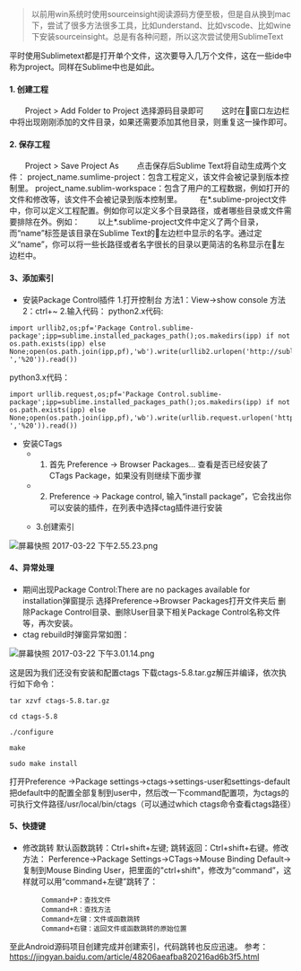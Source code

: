 >以前用win系统时使用sourceinsight阅读源码方便至极，但是自从换到mac下，尝试了很多方法很多工具，比如understand、比如vscode、比如wine下安装sourceinsight。总是有各种问题，所以这次尝试使用SublimeText

平时使用Sublimetext都是打开单个文件，这次要导入几万个文件，这在一些ide中称为project。同样在Sublime中也是如此。

#### 1. 创建工程

　　Project > Add Folder to Project 选择源码目录即可
　　这时在窗口左边栏中将出现刚刚添加的文件目录，如果还需要添加其他目录，则重复这一操作即可。

<!-- more -->

#### 2. 保存工程

　　Project > Save Project As
　　点击保存后Sublime Text将自动生成两个文件：
project_name.sumlime-project：包含工程定义，该文件会被记录到版本控制里。
project_name.sublim-workspace：包含了用户的工程数据，例如打开的文件和修改等，该文件不会被记录到版本控制里。
　　在*.sublime-project文件中，你可以定义工程配置。例如你可以定义多个目录路径，或者哪些目录或文件需要排除在外。例如：
　　以上*.sublime-project文件中定义了两个目录，而“name”标签是该目录在Sublime Text的左边栏中显示的名字。通过定义“name”，你可以将一些长路径或者名字很长的目录以更简洁的名称显示在左边栏中。

#### 3、添加索引

- 安装Package Control插件
  1.打开控制台
       方法1：View->show console 
       方法2：ctrl+~
    2.输入代码：
  python2.x代码:

```
import urllib2,os;pf='Package Control.sublime-package';ipp=sublime.installed_packages_path();os.makedirs(ipp) if not os.path.exists(ipp) else None;open(os.path.join(ipp,pf),'wb').write(urllib2.urlopen('http://sublime.wbond.net/'+pf.replace(' ','%20')).read())  
```
python3.x代码：

```
import urllib.request,os;pf='Package Control.sublime-package';ipp=sublime.installed_packages_path();os.makedirs(ipp) if not os.path.exists(ipp) else None;open(os.path.join(ipp,pf),'wb').write(urllib.request.urlopen('http://sublime.wbond.net/'+pf.replace(' ','%20')).read())
```
- 安装CTags
  - 1. 首先 Preference -> Browser Packages... 查看是否已经安装了CTags Package，如果没有则继续下面步骤
  - 2. Preference -> Package control, 输入“install package”，它会找出你可以安装的插件，在列表中选择ctag插件进行安装

   - 3.创建索引

![屏幕快照 2017-03-22 下午2.55.23.png](http://upload-images.jianshu.io/upload_images/1796052-38f35a1199d9e85a.png?imageMogr2/auto-orient/strip%7CimageView2/2/w/1240)

#### 4、异常处理

- 期间出现Package Control:There are no packages available for installation弹窗提示
  选择Preference->Browser Packages打开文件夹后
  删除Package Control目录、删除User目录下相关Package Control名称文件等，再次安装。
- ctag rebuild时弹窗异常如图：

![屏幕快照 2017-03-22 下午3.01.14.png](http://upload-images.jianshu.io/upload_images/1796052-ad6b9e4b667a7b5b.png?imageMogr2/auto-orient/strip%7CimageView2/2/w/1240)

这是因为我们还没有安装和配置ctags
下载ctags-5.8.tar.gz解压并编译，依次执行如下命令：

`tar xzvf ctags-5.8.tar.gz`

`cd ctags-5.8`

`./configure`

`make`

`sudo make install`

打开Preference ->Package settings->ctags->settings-user和settings-default
把default中的配置全部复制到user中，然后改一下command配置项，为ctags的可执行文件路径/usr/local/bin/ctags（可以通过which ctags命令查看ctags路径）
#### 5、快捷键
- 修改跳转
  默认函数跳转：Ctrl+shift+左键; 跳转返回：Ctrl+shift+右键。修改方法：
   Perference->Package Settings->CTags->Mouse Binding Default->复制到Mouse Binding User，把里面的"ctrl+shift"，修改为“command”，这样就可以用“command+左键”跳转了：

```
        Command+P：查找文件
        Command+R：查找方法
        Command+左键：文件或函数跳转        
        Command+右键：返回文件或函数跳转的原始位置
```

至此Android源码项目创建完成并创建索引，代码跳转也反应迅速。
参考：https://jingyan.baidu.com/article/48206aeafba820216ad6b3f5.html